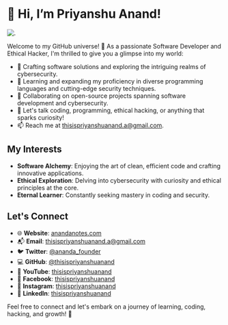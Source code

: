 # 👋 Hi, I’m Priyanshu Anand!
![.](https://github.com/yourusername/yourrepository/raw/main/path/to/your/image.png)

Welcome to my GitHub universe! 🚀 As a passionate Software Developer and Ethical Hacker, I'm thrilled to give you a glimpse into my world:

- 🔭 Crafting software solutions and exploring the intriguing realms of cybersecurity.
- 🌱 Learning and expanding my proficiency in diverse programming languages and cutting-edge security techniques.
- 👯 Collaborating on open-source projects spanning software development and cybersecurity.
- 💬 Let's talk coding, programming, ethical hacking, or anything that sparks curiosity!
- 📫 Reach me at thisispriyanshuanand.a@gmail.com.

## My Interests

- **Software Alchemy**: Enjoying the art of clean, efficient code and crafting innovative applications.
- **Ethical Exploration**: Delving into cybersecurity with curiosity and ethical principles at the core.
- **Eternal Learner**: Constantly seeking mastery in coding and security.

## Let's Connect

- 🌐 **Website**: [anandanotes.com](https://anandanotes.com)
- 📬 **Email**: thisispriyanshuanand.a@gmail.com
- 🐦 **Twitter**: [@ananda_founder](https://twitter.com/ananda_founder)
- 💻 **GitHub**: [@thisispriyanshuanand](https://github.com/thisispriyanshuanand)
- 🎥 **YouTube**: [thisispriyanshuanand](https://www.youtube.com/@thisispriyanshuanand)
- 📘 **Facebook**: [thisispriyanshuanand](https://www.facebook.com/thisispriyanshuanand)
- 📸 **Instagram**: [thisispriyanshuanand](https://www.instagram.com/thisispriyanshuanand)
- 💼 **LinkedIn**: [thisispriyanshuanand](https://www.linkedin.com/in/thisispriyanshuanand)

Feel free to connect and let's embark on a journey of learning, coding, hacking, and growth! 🌟

